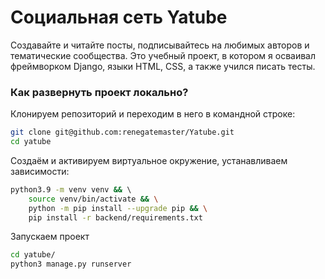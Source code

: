 # Социальная сеть Yatube
Создавайте и читайте посты, подписывайтесь на любимых авторов и тематические сообщества.
Это учебный проект, в котором я осваивал фреймворком Django, языки HTML, CSS, а также учился писать тесты.

### Как развернуть проект локально?

Клонируем репозиторий и переходим в него в командной строке:

```bash
git clone git@github.com:renegatemaster/Yatube.git
cd yatube
```

Cоздаём и активируем виртуальное окружение, устанавливаем зависимости:

```bash
python3.9 -m venv venv && \ 
    source venv/bin/activate && \
    python -m pip install --upgrade pip && \
    pip install -r backend/requirements.txt
```

Запускаем проект 

```bash
cd yatube/
python3 manage.py runserver
```

